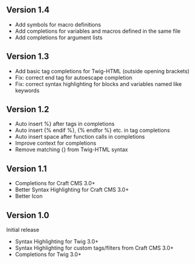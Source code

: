 ## Version 1.4

- Add symbols for macro definitions
- Add completions for variables and macros defined in the same file
- Add completions for argument lists

## Version 1.3

- Add basic tag completions for Twig-HTML (outside opening brackets)
- Fix: correct end tag for autoescape completion
- Fix: correct syntax highlighting for blocks and variables named like keywords

## Version 1.2

- Auto insert %} after tags in completions
- Auto insert {% endif %}, {% endfor %} etc. in tag completions
- Auto insert space after function calls in completions
- Improve context for completions
- Remove matching {} from Twig-HTML syntax

## Version 1.1

- Completions for Craft CMS 3.0+
- Better Syntax Highlighting for Craft CMS 3.0+
- Better Icon

## Version 1.0

Initial release

- Syntax Highlighting for Twig 3.0+
- Syntax Highlighting for custom tags/filters from Craft CMS 3.0+
- Completions for Twig 3.0+
